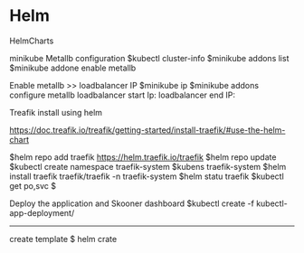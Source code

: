 # Helm
HelmCharts

minikube Metallb configuration
$kubectl cluster-info
$minikube addons list
$minikube addone enable metallb


Enable metallb >> loadbalancer IP
$minikube ip
$minikube addons configure metallb
    loadbalancer start Ip:
    loadbalancer end IP:

Treafik install using helm

https://doc.treafik.io/treafik/getting-started/install-traefik/#use-the-helm-chart

$helm repo add traefik https://helm.traefik.io/traefik
$helm repo update
$kubectl create namespace traefik-system
$kubens traefik-system
$helm install traefik traefik/traefik -n traefik-system
$helm statu traefik
$kubectl get po,svc
$

Deploy the application and Skooner dashboard
$kubectl create -f kubectl-app-deployment/

---------------------------------------------
create template
$ helm crate <template name>

$ helm dependency list <folder-name>

$ helm dependency update <folder-name>

$ helm install <any-name> <folder-name>


CHART MUSEUM
---------------

$ chartmuseum --debug --port=8080 --storage="local" --storage-local-rootdir="./chartstorage"

$ helm package helmChart1/

$ curl --data-binay '@mychart-0.1.0.tgz' http://<minikubeip>:8080/api/charts


-------------------------------------------------------------------------------------------------

Dependencies

